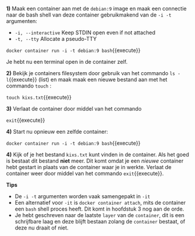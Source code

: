 **1)** Maak een container aan met de `debian:9` image en maak een connectie naar de bash shell van deze container gebruikmakend van de `-i -t` argumenten:

* `-i, --interactive` Keep STDIN open even if not attached
* `-t, --tty` Allocate a pseudo-TTY

`docker container run -i -t debian:9 bash`{{execute}}

Je hebt nu een terminal open in de container zelf.

**2)** Bekijk je containers filesystem door gebruik van het commando `ls -l`{{execute}} (list) en maak maak een nieuwe bestand aan met het commando `touch` :

`touch kixs.txt`{{execute}}

**3)** Verlaat de container door middel van het commando 

`exit`{{execute}}

**4)** Start nu opnieuw een zelfde container:

`docker container run -i -t debian:9 bash`{{execute}}

**4)** Kijk of je het bestand `kixs.txt` kunt vinden in de container. Als het goed is bestaat dit bestand **niet** meer. Dit komt omdat je een *nieuwe* container hebt gestart in plaats van de container waar je in werkte. Verlaat de container weer door middel van het commando `exit`{{execute}}.

**Tips**

* De `-i -t` argumenten worden vaak samengepakt in `-it`
* Een alternatief voor `-it` is `docker container attach`, mits de container een `bash` shell proces heeft. Dit komt in hoofdstuk 3 nog aan de orde.
* Je hebt geschreven naar de laatste `layer` van de `container`, dit is een schrijfbare laag en deze blijft bestaan zolang de `container` bestaat, of deze nu draait of niet.
